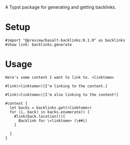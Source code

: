 A Typst package for generating and getting backlinks.

# Setup
```typ
#import "@preview/basalt-backlinks:0.1.0" as backlinks
#show link: backlinks.generate
```

# Usage
```typ
Here's some content I want to link to. <linktome>

#link(<linktome>)[I'm linking to the content.]

#link(<linktome>)[I'm also linking to the content!]

#context {
  let backs = backlinks.get(<linktome>)
  for (i, back) in backs.enumerate() [
    #link(back.location())[
      Backlink for \<linktome> (\##i)
    ]

  ]
}
```
